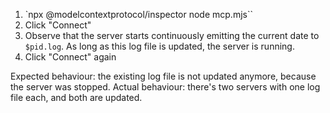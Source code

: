 1. `npx @modelcontextprotocol/inspector node mcp.mjs``
2. Click "Connect"
3. Observe that the server starts continuously emitting the current date to `$pid.log`. As long as this log file is updated, the server is running.
4. Click "Connect" again

Expected behaviour: the existing log file is not updated anymore, because the server was stopped.
Actual behaviour: there's two servers with one log file each, and both are updated.

